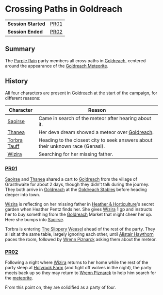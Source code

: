 # Crossing Paths in Goldreach

|||
| --- | --- |
| **Session Started** | [PR01](../../sessions/PR01.md) | storyline.2
| **Session Ended** | [PR02](../../sessions/PR02.md) |

## Summary

The [Purple Rain](../../campaigns/C1-purple-rain.md) party members all cross paths in [Goldreach](../../civilisations/kingdom-of-astor/SETTLEMENTS/GOLDREACH/README.md), centered around the appearance of the [Goldreach Meteorite](../../items/meteoric/meteorites/goldreach-meteorite.md).

## History

All four characters are present in [Goldreach](../../civilisations/kingdom-of-astor/SETTLEMENTS/GOLDREACH/README.md) at the start of the campaign, for different reasons:

| Character | Reason |
| --- | --- |
| [Saoirse](../../../astarus/people/saoirse.md) | Came in search of the meteor after hearing about it. |
| [Thanea](../../../astarus/people/thanea.md) | Her deva dream showed a meteor over [Goldreach](../../civilisations/kingdom-of-astor/SETTLEMENTS/GOLDREACH/README.md). |
| [Torbra Tauff](../../characters/torbra-tauff.md) | Heading to the closest city to seek answers about their unknown race (Genasi). |
| [Wizira](../../characters/wizira.md) | Searching for her missing father. |

### [PR01](../../sessions/PR01.md)

[Saoirse](../../../astarus/people/saoirse.md) and [Thanea](../../../astarus/people/thanea.md) shared a cart to [Goldreach](../../civilisations/kingdom-of-astor/SETTLEMENTS/GOLDREACH/README.md) from the village of Grasthwaite for about 2 days, though they didn't talk during the journey. They both arrive in [Goldreach](../../civilisations/kingdom-of-astor/SETTLEMENTS/GOLDREACH/README.md) at the [Goldreach Stables](../../civilisations/kingdom-of-astor/SETTLEMENTS/GOLDREACH/goldreach-stables.md) before heading deeper into town.

[Wizira](../../characters/wizira.md) is reflecting on her missing father in [Heather & Horticulture](../../civilisations/kingdom-of-astor/SETTLEMENTS/GOLDREACH/heather-and-horticulture.md)'s secret garden when Heather Pentz finds her. She gives [Wizira](../../characters/wizira.md) 1 gp and instructs her to buy something from the [Goldreach](../../civilisations/kingdom-of-astor/SETTLEMENTS/GOLDREACH/README.md) Market that might cheer her up. Here she bumps into [Saoirse](../../../astarus/people/saoirse.md).

Torbra is entering [The Slippery Weasel](../../civilisations/kingdom-of-astor/SETTLEMENTS/GOLDREACH/the-slippery-weasel.md) ahead of the rest of the party. They all sit at the same table, largely ignoring each other, until [Alistair Hawthorn](../../characters/alistair-hawthorn.md) paces the room, followed by [Wrenn Piznarck](../../characters/wrenn-piznarck.md) asking them about the meteor.

### [PR02](../../sessions/PR02.md)

Following a night where [Wizira](../../characters/wizira.md) returns to her home while the rest of the party sleep at [Holyrook Farm](../../civilisations/kingdom-of-astor/SETTLEMENTS/GOLDREACH/holyrook-farm.md) (and fight off wolves in the night), the party meets back up so they may return to [Wrenn Piznarck](../../characters/wrenn-piznarck.md) to help him search for the [meteorite](../../items/meteoric/meteorite.md).

From this point on, they are solidified as a party of four.
